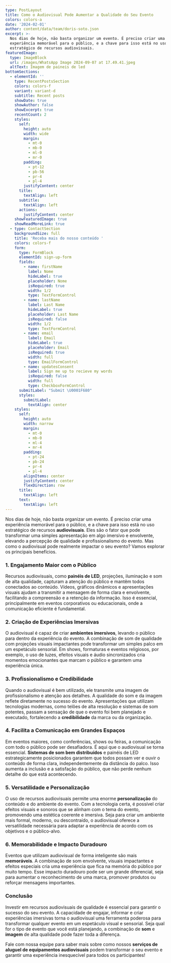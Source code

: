 ```yaml
---
type: PostLayout
title: Como o Audiovisual Pode Aumentar a Qualidade do Seu Evento
colors: colors-a
date: '2024-02-01'
author: content/data/team/doris-soto.json
excerpt: >-
  Nos dias de hoje, não basta organizar um evento. É preciso criar uma
  experiência memorável para o público, e a chave para isso está no uso
  estratégico de recursos audiovisuais.
featuredImage:
  type: ImageBlock
  url: /images/WhatsApp Image 2024-09-07 at 17.49.41.jpeg
  altText: Imagem de paineis de led
bottomSections:
  - elementId: ''
    type: RecentPostsSection
    colors: colors-f
    variant: variant-d
    subtitle: Recent posts
    showDate: true
    showAuthor: false
    showExcerpt: true
    recentCount: 2
    styles:
      self:
        height: auto
        width: wide
        margin:
          - mt-0
          - mb-0
          - ml-0
          - mr-0
        padding:
          - pt-12
          - pb-56
          - pr-4
          - pl-4
        justifyContent: center
      title:
        textAlign: left
      subtitle:
        textAlign: left
      actions:
        justifyContent: center
    showFeaturedImage: true
    showReadMoreLink: true
  - type: ContactSection
    backgroundSize: full
    title: 'Receba mais do nosso conteúdo '
    colors: colors-f
    form:
      type: FormBlock
      elementId: sign-up-form
      fields:
        - name: firstName
          label: Nome
          hideLabel: true
          placeholder: Nome
          isRequired: true
          width: 1/2
          type: TextFormControl
        - name: lastName
          label: Last Name
          hideLabel: true
          placeholder: Last Name
          isRequired: false
          width: 1/2
          type: TextFormControl
        - name: email
          label: Email
          hideLabel: true
          placeholder: Email
          isRequired: true
          width: full
          type: EmailFormControl
        - name: updatesConsent
          label: Sign me up to recieve my words
          isRequired: false
          width: full
          type: CheckboxFormControl
      submitLabel: "Submit \U0001F680"
      styles:
        submitLabel:
          textAlign: center
    styles:
      self:
        height: auto
        width: narrow
        margin:
          - mt-0
          - mb-0
          - ml-4
          - mr-4
        padding:
          - pt-24
          - pb-24
          - pr-4
          - pl-4
        alignItems: center
        justifyContent: center
        flexDirection: row
      title:
        textAlign: left
      text:
        textAlign: left
---
```

Nos dias de hoje, não basta organizar um evento. É preciso criar uma experiência memorável para o público, e a chave para isso está no uso estratégico de recursos **audiovisuais**. Eles são o fator que pode transformar uma simples apresentação em algo imersivo e envolvente, elevando a percepção de qualidade e profissionalismo do evento. Mas como o audiovisual pode realmente impactar o seu evento? Vamos explorar os principais benefícios.

### 1. **Engajamento Maior com o Público**

Recursos audiovisuais, como **painéis de LED**, projeções, iluminação e som de alta qualidade, capturam a atenção do público e mantêm todos conectados ao conteúdo. Vídeos, gráficos dinâmicos e apresentações visuais ajudam a transmitir a mensagem de forma clara e envolvente, facilitando a compreensão e a retenção da informação. Isso é essencial, principalmente em eventos corporativos ou educacionais, onde a comunicação eficiente é fundamental.

### 2. **Criação de Experiências Imersivas**

O audiovisual é capaz de criar **ambientes imersivos**, levando o público para dentro da experiência do evento. A combinação de som de qualidade com projeções visuais impactantes pode transformar um simples palco em um espetáculo sensorial. Em shows, formaturas e eventos religiosos, por exemplo, o uso de luzes, efeitos visuais e áudio sincronizados cria momentos emocionantes que marcam o público e garantem uma experiência única.

### 3. **Profissionalismo e Credibilidade**

Quando o audiovisual é bem utilizado, ele transmite uma imagem de profissionalismo e atenção aos detalhes. A qualidade do som e da imagem reflete diretamente no sucesso do evento. Apresentações que utilizam tecnologias modernas, como telões de alta resolução e sistemas de som potentes, passam a sensação de que o evento foi bem planejado e executado, fortalecendo a **credibilidade** da marca ou da organização.

### 4. **Facilita a Comunicação em Grandes Espaços**

Em eventos maiores, como conferências, shows ou feiras, a comunicação com todo o público pode ser desafiadora. É aqui que o audiovisual se torna essencial. **Sistemas de som bem distribuídos** e painéis de LED estrategicamente posicionados garantem que todos possam ver e ouvir o conteúdo de forma clara, independentemente da distância do palco. Isso aumenta a inclusão e a satisfação do público, que não perde nenhum detalhe do que está acontecendo.

### 5. **Versatilidade e Personalização**

O uso de recursos audiovisuais permite uma enorme **personalização** do conteúdo e do ambiente do evento. Com a tecnologia certa, é possível criar efeitos visuais e sonoros que se alinham com o tema do evento, promovendo uma estética coerente e imersiva. Seja para criar um ambiente mais formal, moderno, ou descontraído, o audiovisual oferece a versatilidade necessária para adaptar a experiência de acordo com os objetivos e o público-alvo.

### 6. **Memorabilidade e Impacto Duradouro**

Eventos que utilizam audiovisual de forma inteligente são mais **memoráveis**. A combinação de som envolvente, visuais impactantes e efeitos especiais cria uma experiência que fica na memória do público por muito tempo. Esse impacto duradouro pode ser um grande diferencial, seja para aumentar o reconhecimento de uma marca, promover produtos ou reforçar mensagens importantes.

### Conclusão

Investir em recursos audiovisuais de qualidade é essencial para garantir o sucesso do seu evento. A capacidade de engajar, informar e criar experiências imersivas torna o audiovisual uma ferramenta poderosa para transformar qualquer evento em um espetáculo visual e sensorial. Seja qual for o tipo de evento que você está planejando, a combinação de **som** e **imagem** de alta qualidade pode fazer toda a diferença.



Fale com nossa equipe para saber mais sobre como nossos **serviços de aluguel de equipamentos audiovisuais** podem transformar o seu evento e garantir uma experiência inesquecível para todos os participantes!

